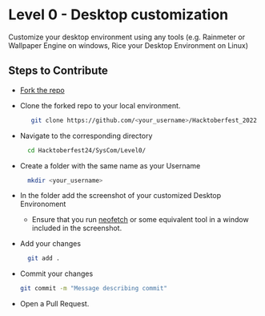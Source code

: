 # Level 0 - Desktop customization
Customize your desktop environment using any tools (e.g. Rainmeter or Wallpaper Engine on windows, Rice your Desktop Environment on Linux)
## Steps to Contribute
+ [Fork the repo](Hacktoberfest24/README.md)
  
+ Clone the forked repo to your local environment.
  ```bash
     git clone https://github.com/<your_username>/Hacktoberfest_2022
  ```
+ Navigate to the corresponding directory
  ```bash
    cd Hacktoberfest24/SysCom/Level0/
  ```
+ Create a folder with the same name as your Username
  ```bash
    mkdir <your_username>
  ```
+ In the folder add the screenshot of your customized Desktop Environoment
  - Ensure that you run [neofetch](https://github.com/dylanaraps/neofetch) or some equivalent tool in a window included in the screenshot.
+ Add your changes
  ```bash
    git add .
  ```
+ Commit your changes
  ```bash
  git commit -m "Message describing commit"
  ```
+ Open a Pull Request.
